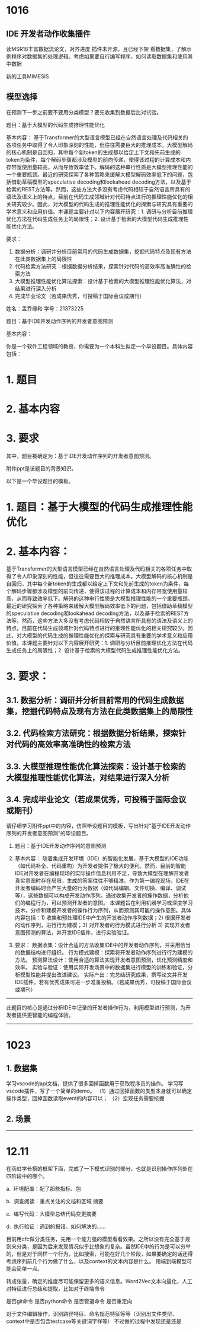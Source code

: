 # 1016

## IDE 开发者动作收集插件
读MSR18丰富数据流论文，对齐进度
插件未开源，且已经下架
看数据集，了解示例程序对数据集的处理逻辑。考虑如果要自行编写程序，如何读取数据集和使用其中数据

新的工具MIMESIS

## 模型选择
在预测下一步之前要不要用分类模型？要先收集到数据后比对试验。


题目：基于大模型的代码生成推理性能优化

基本内容：
基于Transformer的大型语言模型已经在自然语言处理及代码相关的各项任务中取得了令人印象深刻的性能，但往往需要巨大的推理成本。大模型解码的核心机制是自回归，其中每个新token的生成都以给定上下文和先前生成的token为条件，每个解码步骤都涉及模型的前向传递，使得该过程的计算成本和内存带宽使用量较高，从而导致效率低下。解码的这种串行性质是大模型推理性能的一个重要瓶颈。最近的研究探索了各种策略来缓解大模型解码效率低下的问题，包括借助草稿模型的speculative decoding和lookahead decoding方法，以及基于检索的REST方法等。然而，这些方法大多没有考虑代码相较于自然语言所具有的语法及语义上的特点，目前在代码生成领域针对代码特点进行的推理性能优化的相关研究较少。因此，对大模型的代码生成的推理性能优化的探索与研究具有重要的学术意义和应用价值。本课题主要针对以下内容展开研究：1. 调研与分析目前推理优化方法在代码生成任务上的局限性；2. 设计基于检索的大模型代码生成推理性能优化方法。

要求：
1. 数据分析：调研并分析目前常用的代码生成数据集，挖掘代码特点及现有方法在此类数据集上的局限性
2. 代码检索方法研究：根据数据分析结果，探索针对代码的高效率高准确性的检索方法
3. 大模型推理性能优化算法探索：设计基于检索的大模型推理性能优化算法，对结果进行深入分析
4. 完成毕业论文（若成果优秀，可投稿于国际会议或期刊）


姓名：孟乔缘和 
学号：21373225


题目：基于IDE开发动作序列的开发者意图预测

基本内容：



你是一个软件工程领域的教授，你需要为一个本科生拟定一个毕设题目。具体内容包括：
# 1. 题目
# 2. 基本内容
# 3. 要求

其中，题目被确定为：基于IDE开发动作序列的开发者意图预测。

附件ppt是该题目的背景知识。

以下是一个毕设题目的模板。

# 1. 题目：基于大模型的代码生成推理性能优化

# 2. 基本内容：
基于Transformer的大型语言模型已经在自然语言处理及代码相关的各项任务中取得了令人印象深刻的性能，但往往需要巨大的推理成本。大模型解码的核心机制是自回归，其中每个新token的生成都以给定上下文和先前生成的token为条件，每个解码步骤都涉及模型的前向传递，使得该过程的计算成本和内存带宽使用量较高，从而导致效率低下。解码的这种串行性质是大模型推理性能的一个重要瓶颈。最近的研究探索了各种策略来缓解大模型解码效率低下的问题，包括借助草稿模型的speculative decoding和lookahead decoding方法，以及基于检索的REST方法等。然而，这些方法大多没有考虑代码相较于自然语言所具有的语法及语义上的特点，目前在代码生成领域针对代码特点进行的推理性能优化的相关研究较少。因此，对大模型的代码生成的推理性能优化的探索与研究具有重要的学术意义和应用价值。本课题主要针对以下内容展开研究：1. 调研与分析目前推理优化方法在代码生成任务上的局限性；2. 设计基于检索的大模型代码生成推理性能优化方法。

# 3. 要求：
## 3.1. 数据分析：调研并分析目前常用的代码生成数据集，挖掘代码特点及现有方法在此类数据集上的局限性
## 3.2. 代码检索方法研究：根据数据分析结果，探索针对代码的高效率高准确性的检索方法
## 3.3. 大模型推理性能优化算法探索：设计基于检索的大模型推理性能优化算法，对结果进行深入分析
## 3.4. 完成毕业论文（若成果优秀，可投稿于国际会议或期刊）

请仔细学习附件ppt中的内容，仿照毕设题目的模板，写出针对“基于IDE开发动作序列的开发者意图预测”的毕设题目。



1. 题目：基于IDE开发动作序列的意图预测

2. 基本内容：
随着集成开发环境（IDE）的智能化发展，基于大模型的IDE功能（如代码补全、代码重构）为开发者提供了极大的便利。然而，目前的智能IDE对开发者在编程现场的实际操作信息利用不足，导致大模型在理解开发者真实意图时存在局限，生成的答案往往不够精准。作为第一编程现场，IDE在开发者编码时会产生大量的行为数据（如代码编辑、文件切换、编译、调试等），这些数据可以构成开发动作序列。通过收集开发者的操作数据，分析他们的编程行为，可以预测开发者的意图。
本课题旨在利用机器学习或深度学习技术，分析和建模开发者的操作行为序列，从而预测其可能的操作意图。具体内容包括：1) 收集和预处理IDE中产生的开发者动作序列数据；2) 根据开发者的动作序列，进行行为建模；3) 对开发者的行为模式进行分析 3) 实现开发者意图预测的算法，并开发IDE插件，进行实验验证。 

3. 要求：
数据收集：设计合适的方法收集IDE中的开发者动作序列，并采用恰当的数据结构进行组织。
行为模式建模：探索将开发者动作序列进行行为建模的方法。
预测算法设计：使用合适的算法实现开发者意图预测，优化预测精度和效率。
实验与验证：使用实际开发场景中的数据集进行模型的训练和验证，分析模型性能并提出改进建议。
实际产出：完总结研究成果，撰写论文并开发IDE插件，若有优秀成果可进一步准备投稿。（若成果优秀，可投稿于国际会议或期刊）

---

此题目的核心是通过分析IDE中记录的开发者操作行为，利用模型进行预测，为开发者提供更智能的编程体验。


---
# 1023
## 1. 数据集
学习vscode的api文档，提供了很多回掉函数用于获取程序员的操作。
学习写vscode插件，写了一个简单的demo。
	（1）通过回掉函数的类型本身就可以确定操作类型，回掉函数读取event的内容可以；
	（2）宏观任务需要挖掘
## 2. 场景

---
# 12.11

在雨虹学长搭的框架下面，完成了一下模式识别的部分，也就是识别操作序列处在四阶段中的哪个。

a.  环境配置：配了那些指标、包

b.  调查阅读：重点关注的文档和区域 摘要

c.  编写代码：大模型总结代码变更摘要

d.  执行验证：遇到的报错、如何解决的……

目前用cfc做分类任务，先用一个能力强的模型看看效果。之所以没有完全基于规则来分类，是因为后来发现情况似乎比想象的复杂。虽然IDE中的行为是可以穷举的，但是对于同样一个行为，比如搜索，可能在好几个阶段，如果要确定的话还得考虑序列前几个行为做了什么，以及context的文本内容是什么。 用端到端模型可能会简单一点。

转成张量，确定的维度尽可能保留更多的语义信息。Word2Vec文本向量化，人工对特征进行总结和提取，比如对于终端命令

是否git命令
是否python命令
是否管道命令
是否重定向

对于文件编辑操作，识别路径特征、命名规范特征等等（识别出文件类型、context中是否包含testcase等关键词字样等）
不过做的过程中发现还是还是






